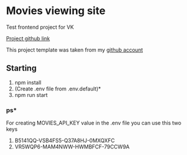 # Movies viewing site

Test frontend project for VK

[Project github link](https://github.com/darvenommm/movies_vk)

This project template was taken from my [github account](https://github.com/darvenommm/frontend-template)

## Starting

1. npm install
2. (Create .env file from .env.default)\*
3. npm run start

### ps\*

For creating MOVIES_API_KEY value in the .env file you can use this two keys

1. B5141QQ-VSB4FS5-Q37A8HJ-0MXQXFC
2. VR5WQP6-MAM4NWW-HWMBFCF-79CCW9A
